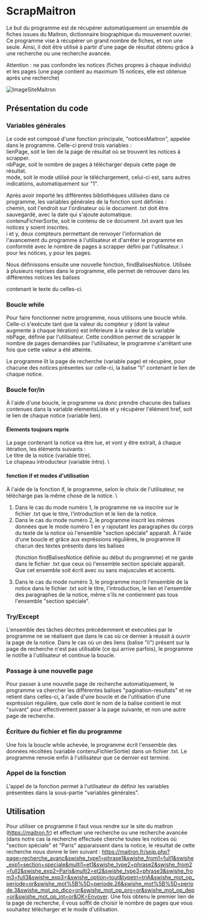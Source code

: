# ScrapMaitron

Le but du programme est de récupérer automatiquement un ensemble de fiches issues du Maitron, dictionnaire biographique du mouvement ouvrier. Ce programme vise à récupérer un grand nombre de fiches, et non une seule. Ainsi, il doit être utilisé à partir d'une page de résultat obtenu grâce à une recherche ou une recherche avancée.

Attention : ne pas confondre les notices (fiches propres à chaque individu) et les pages (une page contient au maximum 15 notices, elle est obtenue après une recherche)

![ImageSiteMaitron](https://github.com/antcrovella/ScrapMaitron/assets/155578364/676be6bd-9e11-49e3-b323-7943f4bdb0c5)

## Présentation du code

### Variables générales

Le code est composé d'une fonction principale, "noticesMaitron", appelée dans le programme. Celle-ci prend trois variables : \
lienPage, soit le lien de la page de résultat où se trouvent les notices à scrapper. \
nbPage, soit le nombre de pages à télécharger depuis cette page de résultat. \
mode, soit le mode utilisé pour le téléchargement, celui-ci est, sans autres indications, automatiquement sur "1".

Après avoir importé les différentes bibliothèques utilisées dans ce programme, les variables générales de la fonction sont définies : \
chemin, soit l'endroit sur l'ordinateur où le document .txt doit être sauvegardé, avec la date qui s'ajoute automatique. \
contenuFichierSortie, soit le contenu de ce document .txt avant que les notices y soient inscrites. \
i et y, deux compteurs permettant de renvoyer l'information de l'avancement du programme à l'utilisateur et d'arrêter le programme en conformité avec le nombre de pages à scrapper défini par l'utilisateur. i pour les notices, y pour les pages.
 
Nous définissons ensuite une nouvelle fonction, findBalisesNotice. Utilisée à plusieurs reprises dans le programme, elle permet de retrouver dans les différentes notices les balises <p> contenant le texte du celles-ci.

### Boucle while

Pour faire fonctionner notre programme, nous utilisons une boucle while. Celle-ci s'exécute tant que la valeur du compteur y (dont la valeur augmente à chaque itération) est inférieure à la valeur de la variable nbPage, définie par l'utilisateur. Cette condition permet de scrapper le nombre de pages demandées par l'utilisateur, le programme s'arrêtant une fois que cette valeur a été atteinte.

Le programme lit la page de recherche (variable page) et récupère, pour chacune des notices présentes sur celle-ci, la balise "li" contenant le lien de chaque notice.

### Boucle for/in

À l'aide d'une boucle, le programme va donc prendre chacune des balises contenues dans la variable elementsListe et y récupérer l'élément href, soit le lien de chaque notice (variable lien).

#### Élements toujours repris

La page contenant la notice va être lue, et vont y être extrait, à chaque itération, les éléments suivants : \
Le titre de la notice (variable titre). \
Le chapeau introducteur (variable intro). \

#### fonction if et modes d'utilisation

À l'aide de la fonction if, le programme, selon le choix de l'utilisateur, ne télécharge pas la même chose de la notice. \
1. Dans le cas du mode numéro 1, le programme ne va inscrire sur le fichier .txt que le titre, l'introduction et le lien de la notice.
2. Dans le cas du mode numéro 2, le programme inscrit les mêmes données que le mode numéro 1 en y rajoutant les paragraphes du corps du texte de la notice où l'ensemble "section spéciale" apparaît. À l'aide d'une boucle et grâce aux expréssions régulières, le programme lit chacun des textes présents dans les balises <p> (fonction findBalisesNotice définie au début du programme) et ne garde dans le fichier .txt que ceux où l'ensemble section spéciale apparaît. Que cet ensemble soit écrit avec ou sans majuscules et accents. 
3. Dans le cas du mode numéro 3, le programme inscrit l'ensemble de la notice dans le fichier .txt soit le titre, l'introduction, le lien et l'ensemble des paragraphes de la notice, même s'ils ne contiennent pas tous l'ensemble "section spéciale".

### Try/Except

L'ensemble des tâches décrites précédemment et exécutées par le programme ne se réalisent que dans le cas où ce dernier à réussit à ouvrir la page de la notice. Dans le cas où un des liens (balise "li") présent sur la page de recherche n'est pas utilisable (ce qui arrive parfois), le programme le notifie à l'utilisateur et continue la boucle.

### Passage à une nouvelle page

Pour passer à une nouvelle page de recherche automatiquement, le programme va chercher les différentes balises "pagination-resultats" et ne retient dans celles-ci, à l'aide d'une boucle et de l'utilisation d'une expréssion régulière, que celle dont le nom de la balise contient le mot "suivant" pour effectivement passer à la page suivante, et non une autre page de recherche. 

### Écriture du fichier et fin du programme

Une fois la boucle while achevée, le programme écrit l'ensemble des données récoltées (variable contenuFichierSortie) dans un fichier .txt. Le programme renvoie enfin à l'utilisateur que ce dernier est terminé.

### Appel de la fonction

L'appel de la fonction permet à l'utilisateur de définir les variables présentées dans la sous-partie "variables générales". 

## Utilisation

Pour utiliser ce programme il faut vous rendre sur le site du maitron (https://maitron.fr) et effectuer une recherche ou une recherche avancée (dans notre cas la recherche effectuée cherche toutes les notices où "section spéciale" et "Paris" apparaissent dans la notice, le résultat de cette recherche nous donne le lien suivant : https://maitron.fr/spip.php?page=recherche_avanc&swishe_type1=phrase1&swishe_from1=full1&swishe_exp1=section+speciale&multi1=et1&swishe_type2=phrase2&swishe_from2=full2&swishe_exp2=Paris&multi2=et2&swishe_type3=phrase3&swishe_from3=full3&swishe_exp3=&swishe_option=tout&typetri=triA&swishe_mot_op_periode=or&swishe_mot%5B%5D=periode.26&swishe_mot%5B%5D=periode.3&swishe_mot_op_dico=or&swishe_mot_op_pro=or&swishe_mot_op_dep=or&swishe_mot_op_int=or&OK=Envoyer. Une fois obtenu le premier lien de la page de recherche, il vous suffit de choisir le nombre de pages que vous souhaitez télécharger et le mode d'utilisation. 
